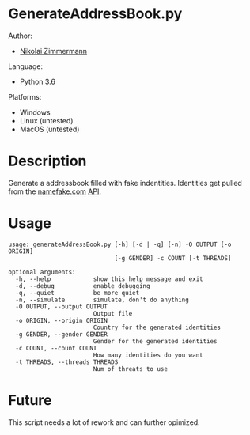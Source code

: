 # GenerateAddressBook.py

Author:
* [Nikolai Zimmermann](https://github.com/Chronophylos)

Language:
* Python 3.6

Platforms:
* Windows
* Linux (untested)
* MacOS (untested)


# Description
Generate a addressbook filled with fake indentities. Identities get pulled from the [namefake.com](http://namefake.com) [API](http://namefake.com/api).

# Usage
```
usage: generateAddressBook.py [-h] [-d | -q] [-n] -O OUTPUT [-o ORIGIN]
                              [-g GENDER] -c COUNT [-t THREADS]

optional arguments:
  -h, --help            show this help message and exit
  -d, --debug           enable debugging
  -q, --quiet           be more quiet
  -n, --simulate        simulate, don't do anything
  -O OUTPUT, --output OUTPUT
                        Output file
  -o ORIGIN, --origin ORIGIN
                        Country for the generated identities
  -g GENDER, --gender GENDER
                        Gender for the generated identities
  -c COUNT, --count COUNT
                        How many identities do you want
  -t THREADS, --threads THREADS
                        Num of threats to use
```

# Future
This script needs a lot of rework and can further opimized.
